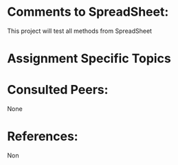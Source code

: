 
# Comments to SpreadSheet:


This project will test all methods from SpreadSheet
# Assignment Specific Topics


# Consulted Peers:

None

# References:

Non


